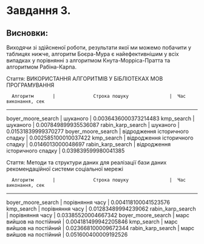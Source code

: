 # Завдання 3.

## Висновки:

Виходячи зі здійсненої роботи, результати якої ми можемо побачити у таблицях нижче, алгоритм Боєра-Мура є найефективнішим у всіх випадках у порівнянні з алгоритмом Кнута-Морріса-Пратта та алгоритмом Рабіна-Карпа. 


Стаття:  ВИКОРИСТАННЯ АЛГОРИТМІВ У БІБЛІОТЕКАХ МОВ ПРОГРАМУВАННЯ

      Алгоритм       |              Строка пошуку               |  Час виконання, сек
--------------------------------------------------------------------------------------
 boyer_moore_search  | шуканого                                 | 0.0036436000373214483
     kmp_search      | шуканого                                 | 0.007849899935536087
 rabin_karp_search   | шуканого                                 | 0.01531839999370277
 boyer_moore_search  | відродження історичного спадку           | 0.002585100010037422
     kmp_search      | відродження історичного спадку           |  0.0146013000048697
 rabin_karp_search   | відродження історичного спадку           | 0.039839599980041385

Стаття:  Методи та структури даних для реалізації бази даних рекомендаційної системи соціальної мережі

      Алгоритм       |              Строка пошуку               |  Час виконання, сек
--------------------------------------------------------------------------------------
 boyer_moore_search  | порівняння часу                          | 0.004118100041523576
     kmp_search      | порівняння часу                          | 0.01283489994239062
 rabin_karp_search   | порівняння часу                          | 0.03385520004667342
 boyer_moore_search  | марс вийшов на постійний                 | 0.004181499942205846
     kmp_search      | марс вийшов на постійний                 | 0.023668100009672344
 rabin_karp_search   | марс вийшов на постійний                 | 0.051600400009192526
